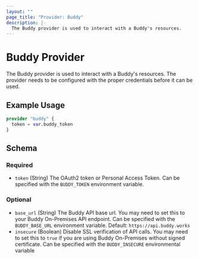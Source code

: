 ```yaml
---
layout: ""
page_title: "Provider: Buddy"
description: |-
  The Buddy provider is used to interact with a Buddy's resources.
---
```


# Buddy Provider

The Buddy provider is used to interact with a Buddy's resources.
The provider needs to be configured with the proper credentials before it can be used.

## Example Usage

```terraform
provider "buddy" {
  token = var.buddy_token
}
```

<!-- schema generated by tfplugindocs -->
## Schema

### Required

- `token` (String) The OAuth2 token or Personal Access Token. Can be specified with the `BUDDY_TOKEN` environment variable.

### Optional

- `base_url` (String) The Buddy API base url. You may need to set this to your Buddy On-Premises API endpoint. Can be specified with the `BUDDY_BASE_URL` environment variable. Default: `https://api.buddy.works`
- `insecure` (Boolean) Disable SSL verification of API calls. You may need to set this to `true` if you are using Buddy On-Premises without signed certificate. Can be specified with the `BUDDY_INSECURE` environmental variable